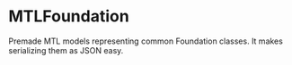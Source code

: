 MTLFoundation
=============

Premade MTL models representing common Foundation classes. It makes serializing them as JSON easy.
